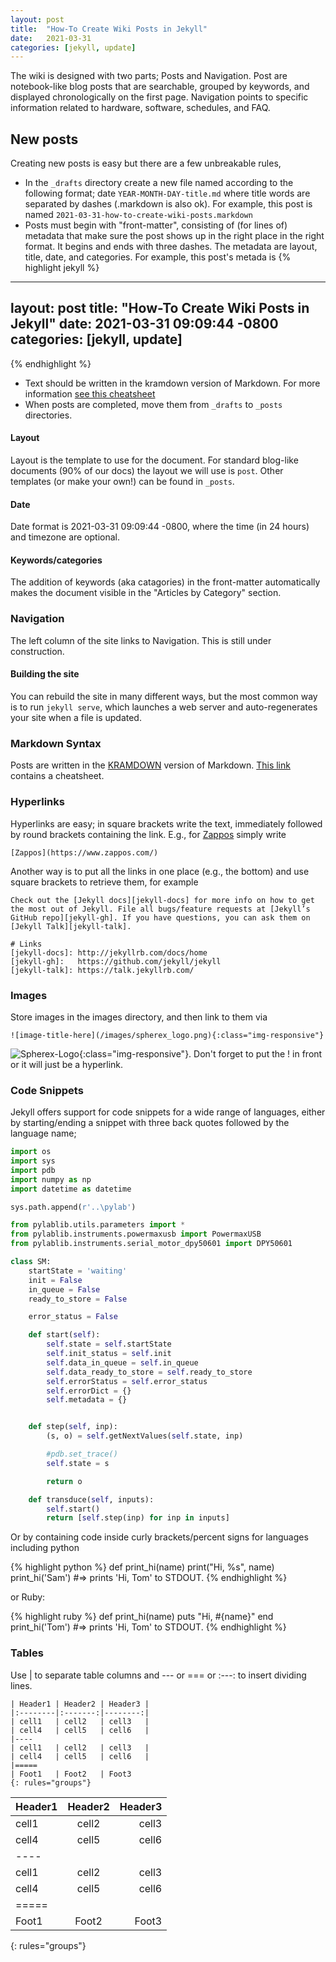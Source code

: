 ```yaml
---
layout: post
title:  "How-To Create Wiki Posts in Jekyll"
date:   2021-03-31
categories: [jekyll, update]
---
```

The wiki is designed with two parts; Posts and Navigation.  Post are notebook-like blog posts that are searchable, grouped by keywords, and displayed chronologically on the first page.
Navigation points to specific information related to hardware, software, schedules, and FAQ.

## New posts
Creating new posts is easy but there are a few unbreakable rules,
* In the `_drafts` directory create a new file named according to the following
format; date `YEAR-MONTH-DAY-title.md` where title words are separated by dashes
 (.markdown is also ok).
For example, this post is named `2021-03-31-how-to-create-wiki-posts.markdown`
* Posts must begin with "front-matter", consisting of (for lines of) metadata
that make sure the post shows up in the right place in the right format.
It begins and ends with three dashes. The metadata are layout, title, date, and
categories.  For example, this post's metada is
{% highlight jekyll %}
---
layout: post
title:  "How-To Create Wiki Posts in Jekyll"
date:   2021-03-31 09:09:44 -0800
categories: [jekyll, update]
---
{% endhighlight %}
* Text should be written in the kramdown version of Markdown.  For more information [see this cheatsheet](https://kramdown.gettalong.org/quickref.html)
* When posts are completed, move them from `_drafts` to `_posts` directories.

#### Layout
Layout is the template to use for the document. For standard blog-like documents (90% of our docs) the layout we will use is `post`.  Other templates (or make your own!) can be found in `_posts`.

#### Date
Date format is 2021-03-31 09:09:44 -0800, where the time (in 24 hours) and timezone are optional.

#### Keywords/categories
The addition of keywords (aka catagories) in the front-matter automatically makes the document visible in the "Articles by Category" section.  

### Navigation
The left column of the site links to Navigation.  This is still under construction.  

#### Building the site
You can rebuild the site in many different ways, but the most common way is to run `jekyll serve`, which launches a web server and auto-regenerates your site when a file is updated.

### Markdown Syntax

Posts are written in the [KRAMDOWN](https://kramdown.gettalong.org/quickref.html) version of Markdown.  [This link](https://kramdown.gettalong.org/quickref.html) contains a cheatsheet.

### Hyperlinks
Hyperlinks are easy; in square brackets write the text, immediately followed by round brackets containing the link. E.g., for [Zappos](https://www.zappos.com/) simply write
```
[Zappos](https://www.zappos.com/)
```

Another way is to put all the links in one place (e.g., the bottom) and use square brackets to retrieve them, for example
```
Check out the [Jekyll docs][jekyll-docs] for more info on how to get the most out of Jekyll. File all bugs/feature requests at [Jekyll’s GitHub repo][jekyll-gh]. If you have questions, you can ask them on [Jekyll Talk][jekyll-talk].

# Links
[jekyll-docs]: http://jekyllrb.com/docs/home
[jekyll-gh]:   https://github.com/jekyll/jekyll
[jekyll-talk]: https://talk.jekyllrb.com/
```

### Images
Store images in the images directory, and then link to them via
```
![image-title-here](/images/spherex_logo.png){:class="img-responsive"}
```
![Spherex-Logo](/images/spherex_logo.png){:class="img-responsive"}.  Don't forget to put the ! in front or it will just be a hyperlink.  

### Code Snippets
Jekyll offers support for code snippets for a wide range of languages, either by starting/ending
a snippet with three back quotes followed by the language name;


```python
import os
import sys
import pdb
import numpy as np
import datetime as datetime

sys.path.append(r'..\pylab')

from pylablib.utils.parameters import *
from pylablib.instruments.powermaxusb import PowermaxUSB
from pylablib.instruments.serial_motor_dpy50601 import DPY50601

class SM:
	startState = 'waiting'
	init = False
	in_queue = False
	ready_to_store = False

	error_status = False

	def start(self):
		self.state = self.startState
		self.init_status = self.init
		self.data_in_queue = self.in_queue
		self.data_ready_to_store = self.ready_to_store
		self.errorStatus = self.error_status
		self.errorDict = {}
		self.metadata = {}


	def step(self, inp):
		(s, o) = self.getNextValues(self.state, inp)

		#pdb.set_trace()
		self.state = s

		return o

	def transduce(self, inputs):
		self.start()
		return [self.step(inp) for inp in inputs]
```
Or by containing code inside curly brackets/percent signs for languages including python

{% highlight python %}
def print_hi(name)
  print("Hi, %s", name)
print_hi('Sam')
#=> prints 'Hi, Tom' to STDOUT.
{% endhighlight %}

or Ruby:

{% highlight ruby %}
def print_hi(name)
  puts "Hi, #{name}"
end
print_hi('Tom')
#=> prints 'Hi, Tom' to STDOUT.
{% endhighlight %}

### Tables
Use | to separate table columns and --- or === or :---: to insert dividing lines.  
```
| Header1 | Header2 | Header3 |
|:--------|:-------:|--------:|
| cell1   | cell2   | cell3   |
| cell4   | cell5   | cell6   |
|----
| cell1   | cell2   | cell3   |
| cell4   | cell5   | cell6   |
|=====
| Foot1   | Foot2   | Foot3
{: rules="groups"}
```


| Header1 | Header2 | Header3 |
|:--------|:-------:|--------:|
| cell1   | cell2   | cell3   |
| cell4   | cell5   | cell6   |
|----
| cell1   | cell2   | cell3   |
| cell4   | cell5   | cell6   |
|=====
| Foot1   | Foot2   | Foot3
{: rules="groups"}
